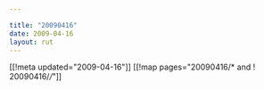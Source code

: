 ```yaml
---

title: "20090416"
date: 2009-04-16
layout: rut
---
```


[[!meta updated="2009-04-16"]]
[[!map pages="20090416/* and ! 20090416/*/*"]]
